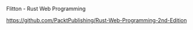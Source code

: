 
Flitton - Rust Web Programming


https://github.com/PacktPublishing/Rust-Web-Programming-2nd-Edition


